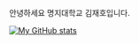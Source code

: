 안녕하세요
명지대학교
김재호입니다.

[![My GitHub stats](https://github-readme-stats.vercel.app/api?username=eternal99)](https://github.com/eternal99/github-readme-stats)
